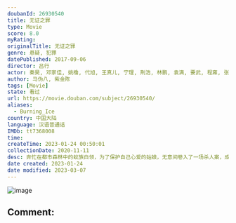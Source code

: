 ```yaml
---
doubanId: 26930540
title: 无证之罪
type: Movie
score: 8.0
myRating: 
originalTitle: 无证之罪
genre: 悬疑, 犯罪
datePublished: 2017-09-06
director: 吕行
actor: 秦昊, 邓家佳, 姚橹, 代旭, 王真儿, 宁理, 荆浩, 林鹏, 袁满, 要武, 程雍, 张澍, 李俊霆, 刘戈滨, 赵晖, 李泽, 赵梓淇, 王海军, 郭海鹏, 蓝骁, 刘唯伟, 张成成, 杨皓轩, 郑超, 赵杨, 饶国峰, 王雪洋, 赵彦, 吕行, 刘洋
author: 马伪八, 紫金陈
tags: [Movie]
state: 看过
url: https://movie.douban.com/subject/26930540/
aliases:
  - Burning_Ice
country: 中国大陆
language: 汉语普通话
IMDb: tt7368008
time: 
createTime: 2023-01-24 00:50:01
collectionDate: 2020-11-11
desc: 奔忙在都市森林中的蚁族白领，为了保护自己心爱的姑娘，无意间卷入了一场杀人案，成为凶案嫌犯。原本死水般的庸碌生活被瞬间打破，在警方和黑帮的双重追查下，求生的本能使人性在在危机中慢慢发酵出危险的味道。事...
date created: 2023-01-24
date modified: 2023-03-07
---
```


![image](p2497732763.jpg)

Comment:
---

